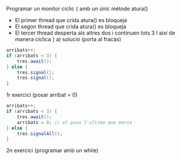 Programar un monitor ciclic {
amb un únic mètode atura()

- El primer thread que crida atura() es bloqueja
- El segon thread que crida atura() es bloqueja
- El tercer thread desperta als altres dos i continuen tots 3
I així de manera cíclica
}
a) solució (porta al fracàs)
```java
arribats++;
if (arribats < 3) {
	tres.await();
} else {
	tres.signal();
	tres.signal();
}
```

1r exercici (posar arribat = 0)
```java
arribats++;
if (arribats < 3) {
	tres.await();
	arribats = 0; // el posa l'ultima que marxa
} else {
	tres.signalAll();
}
```

2n exercici (programar amb un while)
```java
```